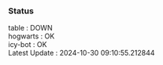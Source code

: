 ### Status


table : DOWN  
hogwarts : OK  
icy-bot : OK  
Latest Update : 2024-10-30 09:10:55.212844
